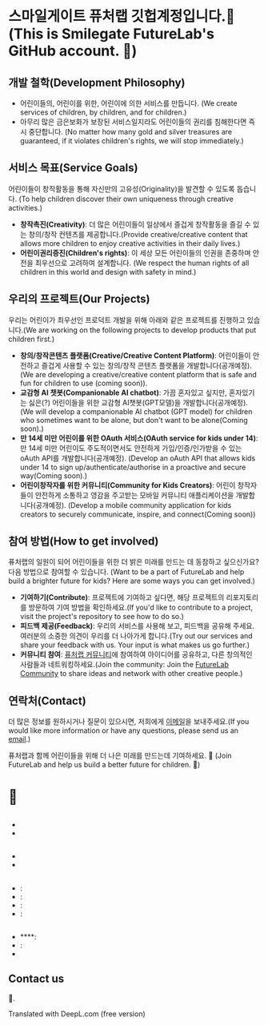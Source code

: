 # 스마일게이트 퓨처랩 깃헙계정입니다.👋 (This is Smilegate FutureLab's GitHub account. 👋) 

## 개발 철학(Development Philosophy)
- 어린이들의, 어린이를 위한, 어린이에 의한 서비스를 만듭니다. (We create services of children, by children, and for children.)
- 아무리 많은 금은보화가 보장된 서비스일지라도 어린이들의 권리를 침해한다면 즉시 중단합니다. (No matter how many gold and silver treasures are guaranteed, if it violates children's rights, we will stop immediately.)

## 서비스 목표(Service Goals)
어린이들이 창작활동을 통해 자신만의 고유성(Originality)을 발견할 수 있도록 돕습니다. (To help children discover their own uniqueness through creative activities.)

- **창작촉진(Creativity)**: 더 많은 어린이들이 일상에서 즐겁게 창작활동을 즐길 수 있는 창의/창작 컨텐츠를 제공합니다.(Provide creative/creative content that allows more children to enjoy creative activities in their daily lives.)
- **어린이권리증진(Children's rights)**: 이 세상 모든 어린이들의 인권을 존중하며 안전을 최우선으로 고려하여 설계합니다. (We respect the human rights of all children in this world and design with safety in mind.)

## 우리의 프로젝트(Our Projects)
우리는 어린이가 최우선인 프로덕트 개발을 위해 아래와 같은 프로젝트를 진행하고 있습니다.(We are working on the following projects to develop products that put children first.)

- **창의/창작콘텐츠 플랫폼(Creative/Creative Content Platform)**: 어린이들이 안전하고 즐겁게 사용할 수 있는 창의/창작 콘텐츠 플랫폼을 개발합니다(공개예정). (We are developing a creative/creative content platform that is safe and fun for children to use (coming soon)).
- **교감형 AI 챗봇(Companionable AI chatbot)**: 가끔 혼자있고 싶지만, 혼자있기는 싫은(?) 어린이들을 위한 교감형 AI챗봇(GPT모델)을 개발합니다(공개예정). (We will develop a companionable AI chatbot (GPT model) for children who sometimes want to be alone, but don't want to be alone(Coming soon).)
- **만 14세 미만 어린이를 위한 OAuth 서비스(OAuth service for kids under 14)**: 만 14세 미만 어린이도 주도적이면서도 안전하게 가입/인증/인가받을 수 있는 oAuth API를 개발합니다(공개예정). (Develop an oAuth API that allows kids under 14 to sign up/authenticate/authorise in a proactive and secure way(Coming soon).)
- **어린이창작자를 위한 커뮤니티(Community for Kids Creators)**: 어린이 창작자들이 안전하게 소통하고 영감을 주고받는 모바일 커뮤니티 애플리케이션을 개발합니다(공개예정). (Develop a mobile community application for kids creators to securely communicate, inspire, and connect(Coming soon))


## 참여 방법(How to get involved)
퓨처랩의 일원이 되어 어린이들을 위한 더 밝은 미래를 만드는 데 동참하고 싶으신가요? 다음 방법으로 참여할 수 있습니다. (Want to be a part of FutureLab and help build a brighter future for kids? Here are some ways you can get involved.)

- **기여하기(Contribute)**: 프로젝트에 기여하고 싶다면, 해당 프로젝트의 리포지토리를 방문하여 기여 방법을 확인하세요.(If you'd like to contribute to a project, visit the project's repository to see how to do so.)
- **피드백 제공(Feedback)**: 우리의 서비스를 사용해 보고, 피드백을 공유해 주세요. 여러분의 소중한 의견이 우리를 더 나아가게 합니다.(Try out our services and share your feedback with us. Your input is what makes us go further.)
- **커뮤니티 참여**: [퓨처랩 커뮤니티](#)에 참여하여 아이디어를 공유하고, 다른 창의적인 사람들과 네트워킹하세요.(Join the community: Join the [FutureLab Community](#) to share ideas and network with other creative people.)

## 연락처(Contact)
더 많은 정보를 원하시거나 질문이 있으시면, 저희에게 [이메일](mailto:future@smilegate.com)을 보내주세요.(If you would like more information or have any questions, please send us an [email](mailto:future@smilegate.com).)

퓨처랩과 함께 어린이들을 위해 더 나은 미래를 만드는데 기여하세요. 🚀 (Join FutureLab and help us build a better future for children. 🚀)



#  👋

## 
-
- 

## 


- 
-

## 


- : 
- : 
- : 
- : 


## 


- ****: 
- : 
-

## Contact us

🚀.


Translated with DeepL.com (free version)
